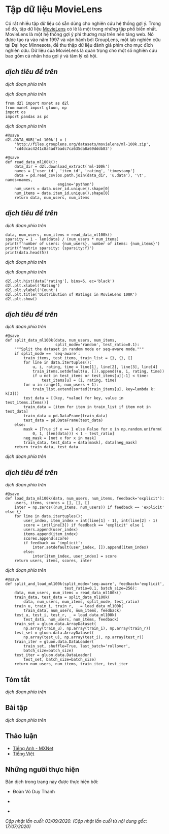 <!-- ===================== Bắt đầu dịch Phần 1 ==================== -->

<!--
#  The MovieLens Dataset
-->

# Tập dữ liệu MovieLens


<!--
There are a number of datasets that are available for recommendation research.
Amongst them, the [MovieLens](https://movielens.org/) dataset is probably one of the more popular ones.
MovieLens is a non-commercial web-based movie recommender system.
It is created in 1997 and run by GroupLens, a research lab at the University of Minnesota, in order to gather movie rating data for research purposes.
MovieLens data has been critical for several research studies including personalized recommendation and social psychology.
-->

Có rất nhiều tập dữ liệu có sẵn dùng cho nghiên cứu hệ thống gợi ý.
Trong số đó, tập dữ liệu [MovieLens](https://movielens.org/) có lẽ là một trong những tập phổ biến nhất.
MovieLens là một hệ thống gợi ý phi thương mại trên nền tảng web.
Nó được tạo ra vào năm 1997 và vận hành bởi GroupLens, một lab nghiên cứu tại Đại học Minnesota, để thu thập dữ liệu đánh giá phim cho mục đích nghiên cứu.
Dữ liệu của MovieLens là quan trọng cho một số nghiên cứu bao gồm cá nhân hóa gợi ý và tâm lý xã hội.


<!--
## Getting the Data
-->

## *dịch tiêu đề trên*


<!--
The MovieLens dataset is hosted by the [GroupLens](https://grouplens.org/datasets/movielens/) website.
Several versions are available. We will use the MovieLens 100K dataset :cite:`Herlocker.Konstan.Borchers.ea.1999`.
This dataset is comprised of $100,000$ ratings, ranging from 1 to 5 stars, from 943 users on 1682 movies.
It has been cleaned up so that each user has rated at least 20 movies.
Some simple demographic information such as age, gender, genres for the users and items are also available.
We can download the [ml-100k.zip](http://files.grouplens.org/datasets/movielens/ml-100k.zip) and extract the `u.data` file, which contains all the $100,000$ ratings in the csv format.
There are many other files in the folder, a detailed description for each file can be found in the [README](http://files.grouplens.org/datasets/movielens/ml-100k-README.txt) file of the dataset.
-->

*dịch đoạn phía trên*


<!--
To begin with, let us import the packages required to run this section's experiments.
-->

*dịch đoạn phía trên*


```{.python .input  n=1}
from d2l import mxnet as d2l
from mxnet import gluon, np
import os
import pandas as pd
```


<!--
Then, we download the MovieLens 100k dataset and load the interactions as `DataFrame`.
-->

*dịch đoạn phía trên*


```{.python .input  n=2}
#@save
d2l.DATA_HUB['ml-100k'] = (
    'http://files.grouplens.org/datasets/movielens/ml-100k.zip',
    'cd4dcac4241c8a4ad7badc7ca635da8a69dddb83')

#@save
def read_data_ml100k():
    data_dir = d2l.download_extract('ml-100k')
    names = ['user_id', 'item_id', 'rating', 'timestamp']
    data = pd.read_csv(os.path.join(data_dir, 'u.data'), '\t', names=names,
                       engine='python')
    num_users = data.user_id.unique().shape[0]
    num_items = data.item_id.unique().shape[0]
    return data, num_users, num_items
```


<!--
## Statistics of the Dataset
-->

## *dịch tiêu đề trên*


<!--
Let us load up the data and inspect the first five records manually.
It is an effective way to learn the data structure and verify that they have been loaded properly.
-->

*dịch đoạn phía trên*


```{.python .input  n=3}
data, num_users, num_items = read_data_ml100k()
sparsity = 1 - len(data) / (num_users * num_items)
print(f'number of users: {num_users}, number of items: {num_items}')
print(f'matrix sparsity: {sparsity:f}')
print(data.head(5))
```


<!--
We can see that each line consists of four columns, including "user id" 1-943, "item id" 1-1682, "rating" 1-5 and "timestamp".
We can construct an interaction matrix of size $n \times m$, where $n$ and $m$ are the number of users and the number of items respectively.
This dataset only records the existing ratings, so we can also call it rating matrix and 
we will use interaction matrix and rating matrix interchangeably in case that the values of this matrix represent exact ratings.
Most of the values in the rating matrix are unknown as users have not rated the majority of movies.
We also show the sparsity of this dataset.
The sparsity is defined as `1 - number of nonzero entries / ( number of users * number of items)`.
Clearly, the interaction matrix is extremely sparse (i.e., sparsity = 93.695%).
Real world datasets may suffer from a greater extent of sparsity and has been a long-standing challenge in building recommender systems.
A viable solution is to use additional side information such as user/item features to alleviate the sparsity.
-->

*dịch đoạn phía trên*


<!--
We then plot the distribution of the count of different ratings.
As expected, it appears to be a normal distribution, with most ratings centered at 3-4.
-->

*dịch đoạn phía trên*


```{.python .input  n=4}
d2l.plt.hist(data['rating'], bins=5, ec='black')
d2l.plt.xlabel('Rating')
d2l.plt.ylabel('Count')
d2l.plt.title('Distribution of Ratings in MovieLens 100K')
d2l.plt.show()
```

<!-- ===================== Kết thúc dịch Phần 1 ===================== -->

<!-- ===================== Bắt đầu dịch Phần 2 ===================== -->

<!--
## Splitting the dataset
-->

## *dịch tiêu đề trên*


<!--
We split the dataset into training and test sets.
The following function provides two split modes including `random` and `seq-aware`.
In the `random` mode, the function splits the 100k interactions randomly without considering timestamp 
and uses the 90% of the data as training samples and the rest 10% as test samples by default.
In the `seq-aware` mode, we leave out the item that a user rated most recently for test, and users' historical interactions as training set.
User historical interactions are sorted from oldest to newest based on timestamp.
This mode will be used in the sequence-aware recommendation section.
-->

*dịch đoạn phía trên*


```{.python .input  n=5}
#@save
def split_data_ml100k(data, num_users, num_items,
                      split_mode='random', test_ratio=0.1):
    """Split the dataset in random mode or seq-aware mode."""
    if split_mode == 'seq-aware':
        train_items, test_items, train_list = {}, {}, []
        for line in data.itertuples():
            u, i, rating, time = line[1], line[2], line[3], line[4]
            train_items.setdefault(u, []).append((u, i, rating, time))
            if u not in test_items or test_items[u][-1] < time:
                test_items[u] = (i, rating, time)
        for u in range(1, num_users + 1):
            train_list.extend(sorted(train_items[u], key=lambda k: k[3]))
        test_data = [(key, *value) for key, value in test_items.items()]
        train_data = [item for item in train_list if item not in test_data]
        train_data = pd.DataFrame(train_data)
        test_data = pd.DataFrame(test_data)
    else:
        mask = [True if x == 1 else False for x in np.random.uniform(
            0, 1, (len(data))) < 1 - test_ratio]
        neg_mask = [not x for x in mask]
        train_data, test_data = data[mask], data[neg_mask]
    return train_data, test_data
```


<!--
Note that it is good practice to use a validation set in practice, apart from only a test set.
However, we omit that for the sake of brevity.
In this case, our test set can be regarded as our held-out validation set.
-->

*dịch đoạn phía trên*


<!--
## Loading the data
-->

## *dịch tiêu đề trên*


<!--
After dataset splitting, we will convert the training set and test set into lists and dictionaries/matrix for the sake of convenience.
The following function reads the dataframe line by line and enumerates the index of users/items start from zero.
The function then returns lists of users, items, ratings and a dictionary/matrix that records the interactions.
We can specify the type of feedback to either `explicit` or `implicit`.
-->

*dịch đoạn phía trên*


```{.python .input  n=6}
#@save
def load_data_ml100k(data, num_users, num_items, feedback='explicit'):
    users, items, scores = [], [], []
    inter = np.zeros((num_items, num_users)) if feedback == 'explicit' else {}
    for line in data.itertuples():
        user_index, item_index = int(line[1] - 1), int(line[2] - 1)
        score = int(line[3]) if feedback == 'explicit' else 1
        users.append(user_index)
        items.append(item_index)
        scores.append(score)
        if feedback == 'implicit':
            inter.setdefault(user_index, []).append(item_index)
        else:
            inter[item_index, user_index] = score
    return users, items, scores, inter
```


<!--
Afterwards, we put the above steps together and it will be used in the next section.
The results are wrapped with `Dataset` and `DataLoader`.
Note that the `last_batch` of `DataLoader` for training data is set to the `rollover` mode 
(The remaining samples are rolled over to the next epoch.) and orders are shuffled.
-->

*dịch đoạn phía trên*


```{.python .input  n=7}
#@save
def split_and_load_ml100k(split_mode='seq-aware', feedback='explicit',
                          test_ratio=0.1, batch_size=256):
    data, num_users, num_items = read_data_ml100k()
    train_data, test_data = split_data_ml100k(
        data, num_users, num_items, split_mode, test_ratio)
    train_u, train_i, train_r, _ = load_data_ml100k(
        train_data, num_users, num_items, feedback)
    test_u, test_i, test_r, _ = load_data_ml100k(
        test_data, num_users, num_items, feedback)
    train_set = gluon.data.ArrayDataset(
        np.array(train_u), np.array(train_i), np.array(train_r))
    test_set = gluon.data.ArrayDataset(
        np.array(test_u), np.array(test_i), np.array(test_r))
    train_iter = gluon.data.DataLoader(
        train_set, shuffle=True, last_batch='rollover',
        batch_size=batch_size)
    test_iter = gluon.data.DataLoader(
        test_set, batch_size=batch_size)
    return num_users, num_items, train_iter, test_iter
```

## Tóm tắt

<!--
* MovieLens datasets are widely used for recommendation research. It is public available and free to use.
* We define functions to download and preprocess the MovieLens 100k dataset for further use in later sections.
-->

*dịch đoạn phía trên*


## Bài tập

<!--
* What other similar recommendation datasets can you find?
* Go through the [https://movielens.org/](https://movielens.org/) site for more information about MovieLens.
-->

*dịch đoạn phía trên*

<!-- ===================== Kết thúc dịch Phần 2 ===================== -->

## Thảo luận
* [Tiếng Anh - MXNet](https://discuss.d2l.ai/t/399)
* [Tiếng Việt](https://forum.machinelearningcoban.com/c/d2l)


## Những người thực hiện
Bản dịch trong trang này được thực hiện bởi:
<!--
Tác giả của mỗi Pull Request điền tên mình và tên những người review mà bạn thấy
hữu ích vào từng phần tương ứng. Mỗi dòng một tên, bắt đầu bằng dấu `*`.

Tên đầy đủ của các reviewer có thể được tìm thấy tại https://github.com/aivivn/d2l-vn/blob/master/docs/contributors_info.md
-->

* Đoàn Võ Duy Thanh
<!-- Phần 1 -->
* 

<!-- Phần 2 -->
* 

*Cập nhật lần cuối: 03/09/2020. (Cập nhật lần cuối từ nội dung gốc: 17/07/2020)*
